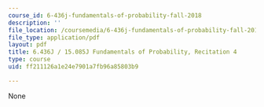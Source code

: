 ```yaml
---
course_id: 6-436j-fundamentals-of-probability-fall-2018
description: ''
file_location: /coursemedia/6-436j-fundamentals-of-probability-fall-2018/ff211126a1e24e7901a7fb96a85803b9_MIT6_436JF18_rec4.pdf
file_type: application/pdf
layout: pdf
title: 6.436J / 15.085J Fundamentals of Probability, Recitation 4
type: course
uid: ff211126a1e24e7901a7fb96a85803b9

---
```

None